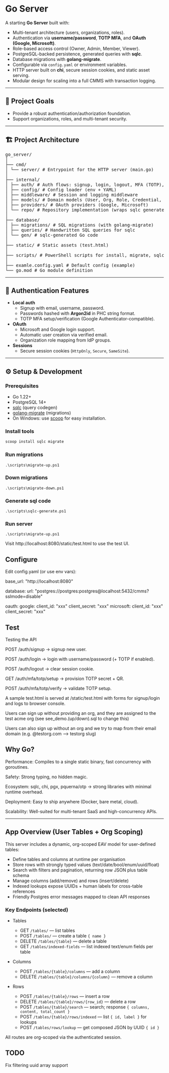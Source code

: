 # Go Server

A starting **Go Server** built with:

- Multi-tenant architecture (users, organizations, roles).
- Authentication via **username/password**, **TOTP MFA**, and **OAuth (Google, Microsoft)**.
- Role-based access control (Owner, Admin, Member, Viewer).
- PostgreSQL-backed persistence, generated queries with **sqlc**.
- Database migrations with **golang-migrate**.
- Configurable via `config.yaml` or environment variables.
- HTTP server built on **chi**, secure session cookies, and static asset serving.
- Modular design for scaling into a full CMMS with transaction logging.

---

## 🚀 Project Goals

- Provide a robust authentication/authorization foundation.
- Support organizations, roles, and multi-tenant security.

---

## 🏗 Project Architecture

<pre>
go_server/
│
├── cmd/
│ └── server/ # Entrypoint for the HTTP server (main.go)
│
├── internal/
│ ├── auth/ # Auth flows: signup, login, logout, MFA (TOTP), OAuth
│ ├── config/ # Config loader (env + YAML)
│ ├── middleware/ # Session and logging middleware
│ ├── models/ # Domain models (User, Org, Role, Credential, etc.)
│ ├── providers/ # OAuth providers (Google, Microsoft)
│ └── repo/ # Repository implementation (wraps sqlc generated code)
│
├── database/
│ ├── migrations/ # SQL migrations (with golang-migrate)
│ ├── queries/ # Handwritten SQL queries for sqlc
│ └── gen/ # sqlc-generated Go code
│
├── static/ # Static assets (test.html)
│
├── scripts/ # PowerShell scripts for install, migrate, sqlc, run
│
├── examle.config.yaml # Default config (example)
└── go.mod # Go module definition
</pre>

---

## 🔑 Authentication Features

- **Local auth**
  - Signup with email, username, password.
  - Passwords hashed with **Argon2id** in PHC string format.
  - TOTP MFA setup/verification (Google Authenticator-compatible).
- **OAuth**
  - Microsoft and Google login support.
  - Automatic user creation via verified email.
  - Organization role mapping from IdP groups.
- **Sessions**
  - Secure session cookies (`HttpOnly`, `Secure`, `SameSite`).

---

## ⚙️ Setup & Development

### Prerequisites
- Go 1.22+
- PostgreSQL 14+
- [sqlc](https://sqlc.dev) (query codegen)
- [golang-migrate](https://github.com/golang-migrate/migrate) (migrations)
- On Windows: use [scoop](https://scoop.sh) for easy installation.

### Install tools
```powershell
scoop install sqlc migrate
```

### Run migrations
`.\scripts\migrate-up.ps1`

### Down migrations
`.\scripts\migrate-down.ps1`

### Generate sql code
`.\scripts\sqlc-generate.ps1`

### Run server
`.\scripts\migrate-up.ps1`

Visit http://localhost:8080/static/test.html
 to use the test UI.


## Configure

Edit config.yaml (or use env vars):

base_url: "http://localhost:8080"

database:
  url: "postgres://postgres:postgres@localhost:5432/cmms?sslmode=disable"

oauth:
  google:
    client_id: "xxx"
    client_secret: "xxx"
  microsoft:
    client_id: "xxx"
    client_secret: "xxx"


## Test

Testing the API

POST /auth/signup → signup new user.

POST /auth/login → login with username/password (+ TOTP if enabled).

POST /auth/logout → clear session cookie.

GET /auth/mfa/totp/setup → provision TOTP secret + QR.

POST /auth/mfa/totp/verify → validate TOTP setup.

A sample test.html is served at /static/test.html with forms for signup/login and logs to browser console.

Users can sign up without providing an org, and they are assigned to the test acme org (see see_demo.(up/down).sql to change this)

Users can also sign up without an org and we try to map from their email domain (e.g. @testorg.com --> testorg slug)

## Why Go?

Performance: Compiles to a single static binary, fast concurrency with goroutines.

Safety: Strong typing, no hidden magic.

Ecosystem: sqlc, chi, pgx, pquerna/otp → strong libraries with minimal runtime overhead.

Deployment: Easy to ship anywhere (Docker, bare metal, cloud).

Scalability: Well-suited for multi-tenant SaaS and high-concurrency APIs.

---

## App Overview (User Tables + Org Scoping)

This server includes a dynamic, org-scoped EAV model for user-defined tables:

- Define tables and columns at runtime per organisation
- Store rows with strongly typed values (text/date/bool/enum/uuid/float)
- Search with filters and pagination, returning row JSON plus table schema
- Manage columns (add/remove) and rows (insert/delete)
- Indexed lookups expose UUIDs + human labels for cross-table references
- Friendly Postgres error messages mapped to clean API responses

### Key Endpoints (selected)

- Tables
  - GET `/tables/` — list tables
  - POST `/tables/` — create a table `{ name }`
  - DELETE `/tables/{table}` — delete a table
  - GET `/tables/indexed-fields` — list indexed text/enum fields per table

- Columns
  - POST `/tables/{table}/columns` — add a column
  - DELETE `/tables/{table}/columns/{column}` — remove a column

- Rows
  - POST `/tables/{table}/rows` — insert a row
  - DELETE `/tables/{table}/rows/{row_id}` — delete a row
  - POST `/tables/{table}/search` — search; response `{ columns, content, total_count }`
  - POST `/tables/{table}/rows/indexed` — list `{ id, label }` for lookups
  - POST `/tables/rows/lookup` — get composed JSON by UUID `{ id }`

All routes are org-scoped via the authenticated session.


## TODO
Fix filtering
uuid array support
